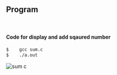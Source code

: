 ## Program
<br />

####  Code for display and add sqaured number
```bash
$    gcc sum.c
$    ./a.out

```
![sum c](https://github.com/PavanCGowda/vsd_workshop/assets/101002213/467adcd3-4342-437c-89a7-f244efce1138)

